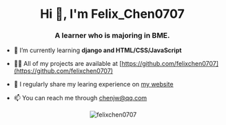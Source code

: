 <h1 align="center">Hi 👋, I'm Felix_Chen0707</h1>
<h3 align="center">A learner who is majoring in BME.</h3>

<!-- - 🔭 I’m currently working on [My Blog](www.felixchen0707.cn)-->

- 🌱 I’m currently learning **django and HTML/CSS/JavaScript**

- 👨‍💻 All of my projects are available at [https://github.com/felixchen0707](https://github.com/felixchen0707)

- 📝 I regularly share my learing experience on [my website](https://www.felixchen0707.cn)

- 📫 You can reach me through [chenjw@qq.com](mailto:chenjw@qq.com)

<p align="center">&nbsp;<img align="center" src="https://github-readme-stats.vercel.app/api?username=felixchen0707&show_icons=true&locale=en&theme=blue-green" alt="felixchen0707" /></p>

<!--
<h3 align="left">Connect with me:</h3>
<p align="left">
<a href="https://www.felixchen0707.cn/atom.xml" target="blank"><img align="center" src="https://raw.githubusercontent.com/rahuldkjain/github-profile-readme-generator/master/src/images/icons/Social/rss.svg" alt="felixchen0707.cn/atom.xml" height="30" width="40" /></a>
</p>

<h3 align="left">Languages and Tools:</h3>
<p align="left"> <a href="https://www.arduino.cc/" target="_blank" rel="noreferrer"> <img src="https://cdn.worldvectorlogo.com/logos/arduino-1.svg" alt="arduino" width="40" height="40"/> </a> <a href="https://www.cprogramming.com/" target="_blank" rel="noreferrer"> <img src="https://raw.githubusercontent.com/devicons/devicon/master/icons/c/c-original.svg" alt="c" width="40" height="40"/> </a> <a href="hexo.io/" target="_blank" rel="noreferrer"> <img src="https://www.vectorlogo.zone/logos/hexoio/hexoio-icon.svg" alt="hexo" width="40" height="40"/> </a> </p>

<h3 align="left">Support:</h3>
<p><a href="https://www.buymeacoffee.com/felixchen0707"> <img align="left" src="https://cdn.buymeacoffee.com/buttons/v2/default-yellow.png" height="50" width="210" alt="felixchen0707" /></a></p><br><br>
-->
